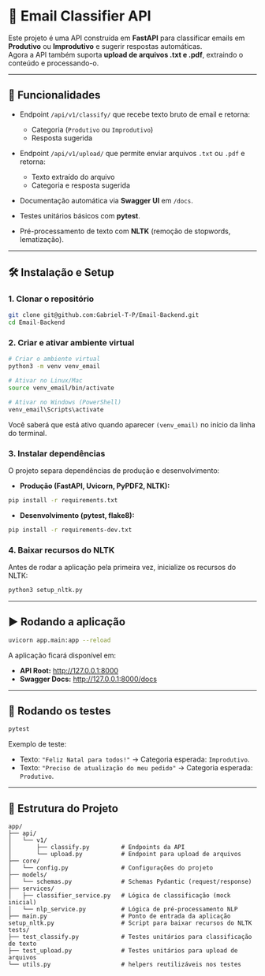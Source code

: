 # 📧 Email Classifier API

Este projeto é uma API construída em **FastAPI** para classificar emails em **Produtivo** ou **Improdutivo** e sugerir respostas automáticas.  
Agora a API também suporta **upload de arquivos .txt e .pdf**, extraindo o conteúdo e processando-o.

---

## 🚀 Funcionalidades

- Endpoint `/api/v1/classify/` que recebe texto bruto de email e retorna:
  - Categoria (`Produtivo` ou `Improdutivo`)
  - Resposta sugerida

- Endpoint `/api/v1/upload/` que permite enviar arquivos `.txt` ou `.pdf` e retorna:
  - Texto extraído do arquivo
  - Categoria e resposta sugerida

- Documentação automática via **Swagger UI** em `/docs`.

- Testes unitários básicos com **pytest**.

- Pré-processamento de texto com **NLTK** (remoção de stopwords, lematização).

---

## 🛠️ Instalação e Setup

### 1. Clonar o repositório
```bash
git clone git@github.com:Gabriel-T-P/Email-Backend.git
cd Email-Backend
```

### 2. Criar e ativar ambiente virtual
```bash
# Criar o ambiente virtual
python3 -m venv venv_email

# Ativar no Linux/Mac
source venv_email/bin/activate

# Ativar no Windows (PowerShell)
venv_email\Scripts\activate
```

Você saberá que está ativo quando aparecer `(venv_email)` no início da linha do terminal.

### 3. Instalar dependências
O projeto separa dependências de produção e desenvolvimento:

- **Produção (FastAPI, Uvicorn, PyPDF2, NLTK):**
```bash
pip install -r requirements.txt
```

- **Desenvolvimento (pytest, flake8):**
```bash
pip install -r requirements-dev.txt
```

### 4. Baixar recursos do NLTK
Antes de rodar a aplicação pela primeira vez, inicialize os recursos do NLTK:
```bash
python3 setup_nltk.py
```

---

## ▶️ Rodando a aplicação

```bash
uvicorn app.main:app --reload
```

A aplicação ficará disponível em:
- **API Root:** http://127.0.0.1:8000  
- **Swagger Docs:** http://127.0.0.1:8000/docs  

---

## 🧪 Rodando os testes

```bash
pytest
```

Exemplo de teste:  
- Texto: `"Feliz Natal para todos!"` → Categoria esperada: `Improdutivo`.  
- Texto: `"Preciso de atualização do meu pedido"` → Categoria esperada: `Produtivo`.  

---

## 📂 Estrutura do Projeto

```
app/
├── api/
│   └── v1/
│       ├── classify.py         # Endpoints da API
│       └── upload.py           # Endpoint para upload de arquivos
├── core/
│   └── config.py               # Configurações do projeto
├── models/
│   └── schemas.py              # Schemas Pydantic (request/response)
├── services/
│   ├── classifier_service.py   # Lógica de classificação (mock inicial)
│   └── nlp_service.py          # Lógica de pré-processamento NLP
├── main.py                     # Ponto de entrada da aplicação
setup_nltk.py                   # Script para baixar recursos do NLTK
tests/
├── test_classify.py            # Testes unitários para classificação de texto
├── test_upload.py              # Testes unitários para upload de arquivos
└── utils.py                    # helpers reutilizáveis nos testes
```

